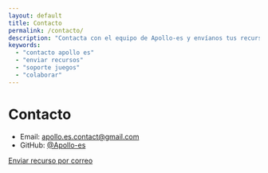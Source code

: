 ```yaml
---
layout: default
title: Contacto
permalink: /contacto/
description: "Contacta con el equipo de Apollo-es y envíanos tus recursos de manera directa."
keywords:
  - "contacto apollo es"
  - "enviar recursos"
  - "soporte juegos"
  - "colaborar"
---
```


# Contacto
- Email: [apollo.es.contact@gmail.com](mailto:apollo.es.contact@gmail.com)
- GitHub: [@Apollo-es](https://github.com/Apollo-es)

<div class="contact-actions">
  <a class="btn primary" href="mailto:apollo.es.contact@gmail.com?subject=Propuesta%20de%20recurso%20para%20Apollo-es&body=Hola%20equipo%20Apollo-es%2C%0A%0AQuiero%20compartir%20el%20siguiente%20recurso%3A%0A-%20Nombre%3A%20%0A-%20Plataforma%3A%20%0A-%20Idioma%3A%20%0A-%20Enlaces%20de%20descarga%3A%20%0A-%20Notas%20adicionales%3A%20%0A%0AGracias%20por%20revisarlo.%0A" rel="noopener">Enviar recurso por correo</a>
</div>

